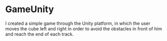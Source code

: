 # GameUnity

I created a simple game through the Unity platform, in which the user moves the cube left and right in order to avoid the obstacles in front of him and reach the end of each track.
